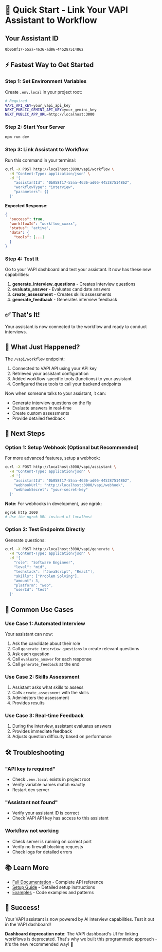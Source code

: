# 🚀 Quick Start - Link Your VAPI Assistant to Workflow

## Your Assistant ID
```
0b058f17-55aa-4636-ad06-445287514862
```

## ⚡ Fastest Way to Get Started

### Step 1: Set Environment Variables

Create `.env.local` in your project root:

```bash
# Required
VAPI_API_KEY=your_vapi_api_key
NEXT_PUBLIC_GEMINI_API_KEY=your_gemini_key
NEXT_PUBLIC_APP_URL=http://localhost:3000
```

### Step 2: Start Your Server

```bash
npm run dev
```

### Step 3: Link Assistant to Workflow

Run this command in your terminal:

```bash
curl -X POST http://localhost:3000/vapi/workflow \
  -H "Content-Type: application/json" \
  -d '{
    "assistantId": "0b058f17-55aa-4636-ad06-445287514862",
    "workflowType": "interview",
    "parameters": {}
  }'
```

**Expected Response:**
```json
{
  "success": true,
  "workflowId": "workflow_xxxxx",
  "status": "active",
  "data": {
    "tools": [...]
  }
}
```

### Step 4: Test It

Go to your VAPI dashboard and test your assistant. It now has these new capabilities:

1. **generate_interview_questions** - Creates interview questions
2. **evaluate_answer** - Evaluates candidate answers
3. **create_assessment** - Creates skills assessments
4. **generate_feedback** - Generates interview feedback

## ✅ That's It!

Your assistant is now connected to the workflow and ready to conduct interviews.

## 📝 What Just Happened?

The `/vapi/workflow` endpoint:
1. Connected to VAPI API using your API key
2. Retrieved your assistant configuration
3. Added workflow-specific tools (functions) to your assistant
4. Configured these tools to call your backend endpoints

Now when someone talks to your assistant, it can:
- Generate interview questions on the fly
- Evaluate answers in real-time
- Create custom assessments
- Provide detailed feedback

## 🔄 Next Steps

### Option 1: Setup Webhook (Optional but Recommended)

For more advanced features, setup a webhook:

```bash
curl -X POST http://localhost:3000/vapi/assistant \
  -H "Content-Type: application/json" \
  -d '{
    "assistantId": "0b058f17-55aa-4636-ad06-445287514862",
    "webhookUrl": "http://localhost:3000/vapi/webhook",
    "webhookSecret": "your-secret-key"
  }'
```

**Note:** For webhooks in development, use ngrok:
```bash
ngrok http 3000
# Use the ngrok URL instead of localhost
```

### Option 2: Test Endpoints Directly

Generate questions:
```bash
curl -X POST http://localhost:3000/vapi/generate \
  -H "Content-Type: application/json" \
  -d '{
    "role": "Software Engineer",
    "level": "mid",
    "techstack": ["JavaScript", "React"],
    "skills": ["Problem Solving"],
    "amount": 3,
    "platform": "web",
    "userId": "test"
  }'
```

## 🎯 Common Use Cases

### Use Case 1: Automated Interview
Your assistant can now:
1. Ask the candidate about their role
2. Call `generate_interview_questions` to create relevant questions
3. Ask each question
4. Call `evaluate_answer` for each response
5. Call `generate_feedback` at the end

### Use Case 2: Skills Assessment
1. Assistant asks what skills to assess
2. Calls `create_assessment` with the skills
3. Administers the assessment
4. Provides results

### Use Case 3: Real-time Feedback
1. During the interview, assistant evaluates answers
2. Provides immediate feedback
3. Adjusts question difficulty based on performance

## 🛠️ Troubleshooting

### "API key is required"
- Check `.env.local` exists in project root
- Verify variable names match exactly
- Restart dev server

### "Assistant not found"
- Verify your assistant ID is correct
- Check VAPI API key has access to this assistant

### Workflow not working
- Check server is running on correct port
- Verify no firewall blocking requests
- Check logs for detailed errors

## 📚 Learn More

- [Full Documentation](./README.md) - Complete API reference
- [Setup Guide](./SETUP.md) - Detailed setup instructions
- [Examples](./examples/) - Code examples and patterns

## 🎉 Success!

Your VAPI assistant is now powered by AI interview capabilities. Test it out in the VAPI dashboard!

**Dashboard deprecation note:** The VAPI dashboard's UI for linking workflows is deprecated. That's why we built this programmatic approach - it's the new recommended way! 🚀


